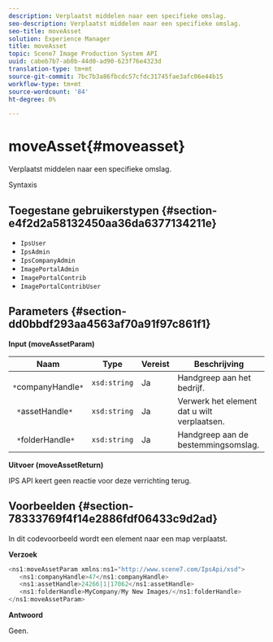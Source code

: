 ```yaml
---
description: Verplaatst middelen naar een specifieke omslag.
seo-description: Verplaatst middelen naar een specifieke omslag.
seo-title: moveAsset
solution: Experience Manager
title: moveAsset
topic: Scene7 Image Production System API
uuid: cabeb7b7-ab0b-44d0-ad90-623f76e4323d
translation-type: tm+mt
source-git-commit: 7bc7b3a86fbcdc57cfdc31745fae3afc06e44b15
workflow-type: tm+mt
source-wordcount: '84'
ht-degree: 0%

---
```



# moveAsset{#moveasset}

Verplaatst middelen naar een specifieke omslag.

Syntaxis

## Toegestane gebruikerstypen {#section-e4f2d2a58132450aa36da6377134211e}

* `IpsUser`
* `IpsAdmin`
* `IpsCompanyAdmin`
* `ImagePortalAdmin`
* `ImagePortalContrib`
* `ImagePortalContribUser`

## Parameters {#section-dd0bbdf293aa4563af70a91f97c861f1}

**Input (moveAssetParam)**

| Naam | Type | Vereist | Beschrijving |
|---|---|---|---|
| ` *`companyHandle`*` | `xsd:string` | Ja | Handgreep aan het bedrijf. |
| ` *`assetHandle`*` | `xsd:string` | Ja | Verwerk het element dat u wilt verplaatsen. |
| ` *`folderHandle`*` | `xsd:string` | Ja | Handgreep aan de bestemmingsomslag. |

**Uitvoer (moveAssetReturn)**

IPS API keert geen reactie voor deze verrichting terug.

## Voorbeelden {#section-78333769f4f14e2886fdf06433c9d2ad}

In dit codevoorbeeld wordt een element naar een map verplaatst.

**Verzoek**

```java
<ns1:moveAssetParam xmlns:ns1="http://www.scene7.com/IpsApi/xsd">
   <ns1:companyHandle>47</ns1:companyHandle>
   <ns1:assetHandle>24266|1|17062</ns1:assetHandle>
   <ns1:folderHandle>MyCompany/My New Images/</ns1:folderHandle>
</ns1:moveAssetParam>
```

**Antwoord**

Geen.
